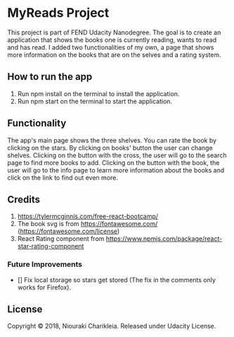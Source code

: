 # MyReads Project

This project is part of FEND Udacity Nanodegree. The goal is to create an application that shows the books one is currently reading, wants to read and has read. I added two functionalities of my own, a page that shows more information on the books that are on the selves and a rating system.

## How to run the app

1. Run npm install on the terminal to install the application.
2. Run npm start on the terminal to start the application.

## Functionality

The app's main page shows the three shelves. You can rate the book by clicking on the stars.
By clicking on books' button the user can change shelves.
Clicking on the button with the cross, the user will go to the search page to find more books to add.
Clicking on the button with the book, the user will go to the info page to learn more information about
the books and click on the link to find out even more.

## Credits

1. https://tylermcginnis.com/free-react-bootcamp/
2. The book svg is from https://fontawesome.com/ (https://fontawesome.com/license)
3. React Rating component from https://www.npmjs.com/package/react-star-rating-component

### Future Improvements

- [] Fix local storage so stars get stored (The fix in the comments only works for Firefox).

## License

Copyright © 2018, Niouraki Charikleia. Released under Udacity License.
